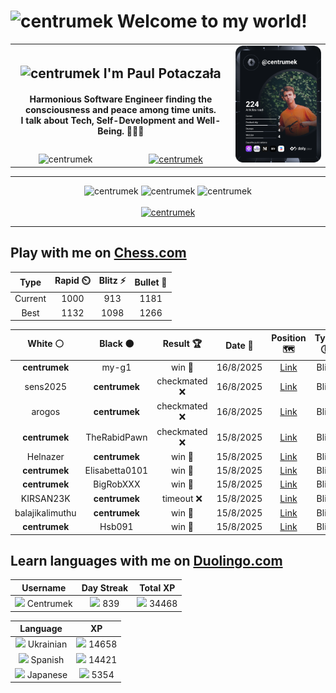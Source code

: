 <h1>
  <img
    src="https://emojis.slackmojis.com/emojis/images/1531849430/4246/blob-sunglasses.gif"
    width="30"
    alt="centrumek"
  />
  Welcome to my world!
</h1>

<table>
  <tbody>
    <tr>
      <td align="center" width="70%" colspan="2">
        <h2>
          <img
            src="https://raw.githubusercontent.com/MartinHeinz/MartinHeinz/master/wave.gif"
            width="30px"
            alt="centrumek"
          />
          I'm Paul Potaczała
        </h2>
        <h4>
          Harmonious Software Engineer finding the consciousness and peace among time units.
          <br/>
          I talk about Tech, Self-Development and Well-Being. 🌿🧘🚀
        </h4>
      </td>
      <td width="30%" rowspan="2">
        <a href="https://app.daily.dev/centrumek">
          <img
            src="./devcard.svg"
            alt="centrumek"
          />
        </a>
      </td>
    </tr>
    <tr align="center">
      <td>
        <img
          src="https://komarev.com/ghpvc/?username=centrumek&label=visitors&color=0e75b6&style=flat"
          alt="centrumek"
        >
      </td>
      <td>
        <a href="https://stackoverflow.com/users/14496012/centrumek">
          <img
            src="https://stackoverflow.com/users/flair/14496012.png?theme=dark"
            alt="centrumek"
          >
        </a>
      </td>
    </tr>
  </tbody>
</table>

---
<div align="center">
  <img 
    src="https://github-readme-stats.vercel.app/api?username=centrumek&show_icons=true&count_private=true&theme=dark&hide_border=true&hide=issues,contribs&bg_color=00000000"
    alt="centrumek"
  />
  <img
    src="https://github-readme-stats.vercel.app/api/top-langs/?username=centrumek&layout=compact&hide_border=true&theme=dark&bg_color=00000000&langs_count=6&exclude_repo=air-statistic-app"
    alt="centrumek"
  />
  <img 
    src="https://github-readme-streak-stats.herokuapp.com?user=centrumek&theme=dark&hide_border=true&background=FFFFFF00"
    alt="centrumek"
  />
  <br/>
  <br/>
  <a href="https://www.buymeacoffee.com/centrumek">
    <img
      src="https://cdn.buymeacoffee.com/buttons/v2/default-orange.png"
      height="50"
      width="210"
      alt="centrumek"
    />
  </a>
</div>

---

## Play with me on [Chess.com](https://www.chess.com/member/centrumek)

<div align="center">
<!--START_SECTION:chessStats-->
<!-- Automatically generated with https://github.com/Balastrong/chess-stats-action -->

| Type | Rapid ⏲️ | Blitz ⚡ | Bullet 🔫 |
|:---:|:---:|:---:|:---:|
| Current | 1000 | 913 | 1181 |
| Best | 1132 | 1098 | 1266 |

| White ⚪ | Black ⚫ | Result 🏆 | Date 📅 | Position 🗺️ | Type 🕕 |
|:---:|:---:|:---:|:---:|:---:|:---:|
| **centrumek** | my-g1 | win 🥇 | 16/8/2025 | <a href="http://www.ee.unb.ca/cgi-bin/tervo/fen.pl?select=8/1p3ppp/2p1bk2/4Q3/2R3P1/P6P/3K4/4R3 b - - 2 43">Link</a> | Blitz |
| sens2025 | **centrumek** | checkmated ❌ | 16/8/2025 | <a href="http://www.ee.unb.ca/cgi-bin/tervo/fen.pl?select=1R6/8/2pr3r/2k5/2Q3nq/3P4/PPP3P1/5RK1 b - - 11 34">Link</a> | Blitz |
| arogos | **centrumek** | checkmated ❌ | 16/8/2025 | <a href="http://www.ee.unb.ca/cgi-bin/tervo/fen.pl?select=3r1k2/4bQ2/3p3r/2p1q2p/2PpP2P/1N1PnRP1/PP2B1P1/R5K1 b - - 0 24">Link</a> | Blitz |
| **centrumek** | TheRabidPawn | checkmated ❌ | 15/8/2025 | <a href="http://www.ee.unb.ca/cgi-bin/tervo/fen.pl?select=8/p1P5/8/8/8/6bp/4k3/1q4K1 w - - 0 56">Link</a> | Blitz |
| Helnazer | **centrumek** | win 🥇 | 15/8/2025 | <a href="http://www.ee.unb.ca/cgi-bin/tervo/fen.pl?select=3rkb1r/3n3p/3p4/2p1pq2/Pp6/1P6/N2P1PPP/R1B2RK1 w k - 0 22">Link</a> | Blitz |
| **centrumek** | Elisabetta0101 | win 🥇 | 15/8/2025 | <a href="http://www.ee.unb.ca/cgi-bin/tervo/fen.pl?select=5r2/1p3P2/p3N2R/3p2P1/P4Rk1/1P1r4/7K/8 b - - 8 38">Link</a> | Blitz |
| **centrumek** | BigRobXXX | win 🥇 | 15/8/2025 | <a href="http://www.ee.unb.ca/cgi-bin/tervo/fen.pl?select=r4k2/p4ppp/2p1p3/4P3/P2PpP2/1P1b4/6PP/R1R3K1 w - - 1 21">Link</a> | Blitz |
| KIRSAN23K | **centrumek** | timeout ❌ | 15/8/2025 | <a href="http://www.ee.unb.ca/cgi-bin/tervo/fen.pl?select=6k1/6p1/8/P7/P3p2r/3p4/3B1PRP/3R3K b - - 0 39">Link</a> | Blitz |
| balajikalimuthu | **centrumek** | win 🥇 | 15/8/2025 | <a href="http://www.ee.unb.ca/cgi-bin/tervo/fen.pl?select=3rkn2/4p3/2p5/1p1p3q/8/1PP5/PK4Qp/8 w - - 2 37">Link</a> | Blitz |
| **centrumek** | Hsb091 | win 🥇 | 15/8/2025 | <a href="http://www.ee.unb.ca/cgi-bin/tervo/fen.pl?select=N4b1r/pp1k1ppp/4p3/8/5Pn1/4P2P/PPP3P1/R1B1K2R b KQ - 0 14">Link</a> | Blitz |

<!--END_SECTION:chessStats-->
</div>

## Learn languages with me on [Duolingo.com](https://www.duolingo.com/profile/Centrumek)

<div align="center">
<!--START_SECTION:duolingoStats-->
<!-- Automatically generated with https://github.com/centrumek/duolingo-readme-stats-->

| Username | Day Streak | Total XP |
|:---:|:---:|:---:|
| <img src="https://raw.githubusercontent.com/centrumek/duolingo-readme-stats/main/assets/duolingo.png" height="12"> Centrumek | <img src="https://raw.githubusercontent.com/centrumek/duolingo-readme-stats/main/assets/streakinactive.svg" height="12"> 839 | <img src="https://raw.githubusercontent.com/centrumek/duolingo-readme-stats/main/assets/xp.svg" height="12"> 34468 | <img src="https://raw.githubusercontent.com/centrumek/duolingo-readme-stats/main/assets/xp.svg" height="12"> 0 |

| Language | XP |
|:---:|:---:|
| <img src="https://raw.githubusercontent.com/centrumek/duolingo-readme-stats/main/assets/langs/ukrainian.svg" height="12"> Ukrainian | <img src="https://raw.githubusercontent.com/centrumek/duolingo-readme-stats/main/assets/xp.svg" height="12"> 14658 |
| <img src="https://raw.githubusercontent.com/centrumek/duolingo-readme-stats/main/assets/langs/spanish.svg" height="12"> Spanish | <img src="https://raw.githubusercontent.com/centrumek/duolingo-readme-stats/main/assets/xp.svg" height="12"> 14421 |
| <img src="https://raw.githubusercontent.com/centrumek/duolingo-readme-stats/main/assets/langs/japanese.svg" height="12"> Japanese | <img src="https://raw.githubusercontent.com/centrumek/duolingo-readme-stats/main/assets/xp.svg" height="12"> 5354 |

<!--END_SECTION:duolingoStats-->
</div>
<!--
**centrumek/centrumek** is a ✨ _special_ ✨ repository because its `README.md` (this file) appears on your GitHub profile.

Here are some ideas to get you started:

- 🔭 I’m currently working on ...
- 🌱 I’m currently learning ...
- 👯 I’m looking to collaborate on ...
- 🤔 I’m looking for help with ...
- 💬 Ask me about ...
- 📫 How to reach me: ...
- 😄 Pronouns: ...
- ⚡ Fun fact: ...
-->
